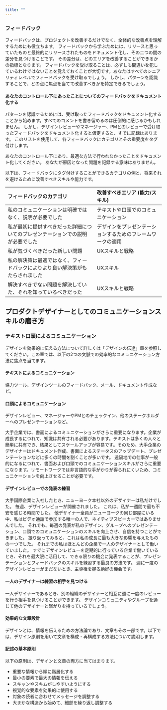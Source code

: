 ```yaml
---
title: ""
---
```

### フィードバック
フィードバックは、プロジェクトを改善するだけでなく、全体的な改善点を理解するためにも役立ちます。
フィードバックから学ぶためには、リリースと思っていたものと最終的にリリースされたものをドキュメント化し、その二つの間の差分を見つけることです。
その差分は、どのエリアを改善することができるかの指標となります。
フィードバックを受け取ることは、必ずしも間違いを犯しているわけではないことを覚えておくことが大切です。あなたはすべてのシニアリティレベルでフィードバックを受け取るでしょう。
しかし、パターンを認識することで、どの点に焦点を当てて改善すべきかを特定できるでしょう。

#### あなたのコントロール下にあったことについてのフィードバックをドキュメント化する
パターンを認識するためには、受け取ったフィードバックをドキュメント化することから始めます。すべてのコメントを書き留めるのは圧倒的に感じるかもしれません。
しかし、デザインレビューやマネージャー、PMとのレビューで受け取ったフィードバックをドキュメント化すると仮定すると、すでに記録はあります。
このリストを使用して、各フィードバックにカテゴリとその重要度をタグ付けします。

あなたのコントロール下にあり、最適な方法で行われなかったことをドキュメント化してください。
あなたが原因となった問題を記録する意味はありません。

以下は、フィードバックにタグ付けすることができるカテゴリの例と、将来それを避けるために改善すべきスキルや能力です。

| フィードバックのカテゴリ                             | 改善すべきエリア (能力/スキル)             |
|:-----------------------------------------|:------------------------------|
| 私のコミュニケーションは明確ではなく、説明が必要でした              | テキストや口頭でのコミュニケーション            |
| 私が最初に提供すべきだった詳細についてのプレゼンテーションでの説明が必要でした  | デザインをプレゼンテーションするためのフレームワークの適用 |
| 私が気づくべきだった新しい問題                          | UXスキルと戦略                      |
| 私の解決策は最適ではなく、フィードバックによりより良い解決策がもたらされました  | UXスキル                         |
| 解決すべきでない問題を解決していた、それを知っているべきだった          | UXスキルと戦略                      |

## プロダクトデザイナーとしてのコミュニケーションスキルの磨き方
### テキスト口頭によるコミュニケーション
デザインを効果的に伝える方法について詳しくは「デザインの伝達」章を参照してください。この章では、以下の2つの文脈での効率的なコミュニケーション方法に焦点を当てます。

#### テキストによるコミュニケーション
協力ツール、デザインツールのフィードバック、メール、ドキュメント作成など。

#### 口頭によるコミュニケーション
デザインレビュー、マネージャーやPMとのチェックイン、他のステークホルダーへのプレゼンテーションなど。

大手企業では、書面によるコミュニケーションがさらに重要になります。企業が成長するにつれて、知識は共有される必要があります。テキストは多くの人々と簡単に共有でき、結果としてスケールアップが容易です。そのため、大手企業のデザイナーはドキュメント作成、書面によるステータスのアップデート、プレゼンテーションなどに多くの時間を割くことが多いです。
遠隔地での仕事が一般的になるにつれて、書面および口頭でのコミュニケーションスキルがさらに重要になります。リモートワークでは非言語的な手がかりが得られにくいため、コミュニケーションを向上させることが必要です。

#### デザインレビューでの発表の練習
大手国際企業に入社したとき、ニューヨーク本社以外のデザイナーは私だけでした。
毎週、デザインレビューが開催されました。
これは、私が一週間で最も不安を感じる時間でした。
他デザイナー全員がニューヨークの同じ部屋にいる中、私はビデオ通話で参加する唯一の人で、ネイティブスピーカーではありませんでした。
それでも、毎週の発表が私のデザイン、グループへのプレゼンテーション、口頭でのコミュニケーションのスキルを向上させ、自信を持つことができました。
振り返ってみると、これは私の成長に最も大きな影響を与えたものの一つでした。
それまでの私はほとんどの企業で一人のデザイナーとして働いていました。
すでにデザインレビューを定期的に行っている企業で働いているとき、それを最大限に活用して、できる限りの機会に発表することが、プレゼンテーションとフィードバックのスキルを練習する最良の方法です。
週に一度のデザインレビューがまだないとき、主導権を握る絶好の機会です。

#### 一人のデザイナーは練習の相手を見つける
一人デザイナーであるとき、別の組織のデザイナーと相互に週に一度のレビューを行う相手を見つけることができます。
デザインコミュニティやグループを通じて他のデザイナーと繋がりを持っているでしょう。

#### 効果的な文章設計
デザインとは、情報を伝えるための方法論であり、文章もその一部です。以下では、デザイン原則を用いて文章を構成・再構成する方法について説明します。

#### 記述の基本原則
以下の原則は、デザインと文章の両方に当てはまります。
- 重要な情報から順に階層化する
- 最小の要素で最大の情報を伝える
- スキャンやスキムがしやすいようにする
- 視覚的な要素を効果的に使用する
- 対象の読者に合わせてメッセージを調整する
- 大まかな構造から始めて、細部を繰り返し調整する